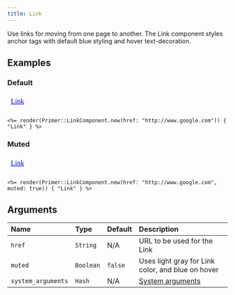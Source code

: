 ```yaml
---
title: Link
---
```


Use links for moving from one page to another. The Link component styles anchor tags with default blue styling and hover text-decoration.

## Examples

### Default

<iframe style="width: 100%; border: 0px; height: 40px;" srcdoc="<html><head><link href='https://unpkg.com/@primer/css/dist/primer.css' rel='stylesheet'></head><body><a href='http://www.google.com'>Link</a></body></html>"></iframe>

```erb
<%= render(Primer::LinkComponent.new(href: "http://www.google.com")) { "Link" } %>
```

### Muted

<iframe style="width: 100%; border: 0px; height: 40px;" srcdoc="<html><head><link href='https://unpkg.com/@primer/css/dist/primer.css' rel='stylesheet'></head><body><a href='http://www.google.com' class='muted-link '>Link</a></body></html>"></iframe>

```erb
<%= render(Primer::LinkComponent.new(href: "http://www.google.com", muted: true)) { "Link" } %>
```

## Arguments

| Name | Type | Default | Description |
| :- | :- | :- | :- |
| `href` | `String` | N/A | URL to be used for the Link |
| `muted` | `Boolean` | `false` | Uses light gray for Link color, and blue on hover |
| `system_arguments` | `Hash` | N/A | [System arguments](/system-arguments) |
